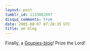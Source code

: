 ```yaml
---
layout: post
tumblr_id: 1133082697
disqus_comments: true
date: 2005-06-07 07:20:35 UTC
title: we blog
---
```


Finally, a <a href="http://groupies.plansanddesign.com/" target="_blank">Goupies-blog</a>! Prize the Lord!
